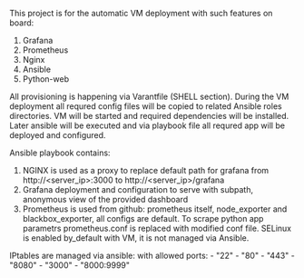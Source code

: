 This project is for the automatic VM deployment with such features on board:
1) Grafana
2) Prometheus
3) Nginx
4) Ansible
5) Python-web

All provisioning is happening via Varantfile (SHELL section).
During the VM deployment all requred config files will be copied to related Ansible roles directories.
VM will be started and required dependencies will be installed.
Later ansible will be executed and via playbook file all requred app will be deployed and configured.

Ansible playbook contains:
1) NGINX is used as a proxy to replace default path for grafana from http://<server_ip>:3000 to http://<server_ip>/grafana
2) Grafana deployment and configuration to serve with subpath, anonymous view of the provided dashboard
3) Prometheus is used from github: prometheus itself, node_exporter and blackbox_exporter, all configs are default.
To scrape python app parametrs prometheus.conf is replaced with modified conf file.
SELinux is enabled by_default with VM, it is not managed via Ansible.

IPtables are managed via ansible:  with allowed ports:
      - "22"
      - "80"
      - "443"
      - "8080"
      - "3000"
      - "8000:9999"
